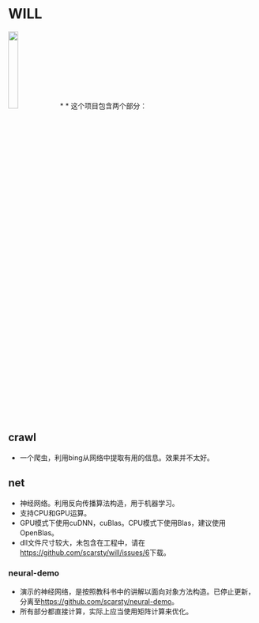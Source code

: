 # WILL
<img src='https://raw.githubusercontent.com/scarsty/will/master/logo-will.png' width = '20%'/>
* <https://scarsty.gitbooks.io/will/content/>
* 这个项目包含两个部分：

## crawl
* 一个爬虫，利用bing从网络中提取有用的信息。效果并不太好。

## net
* 神经网络。利用反向传播算法构造，用于机器学习。
* 支持CPU和GPU运算。
* GPU模式下使用cuDNN，cuBlas。CPU模式下使用Blas，建议使用OpenBlas。
* dll文件尺寸较大，未包含在工程中，请在<https://github.com/scarsty/will/issues/6>下载。

### neural-demo
* 演示的神经网络，是按照教科书中的讲解以面向对象方法构造。已停止更新，分离至<https://github.com/scarsty/neural-demo>。
* 所有部分都直接计算，实际上应当使用矩阵计算来优化。
